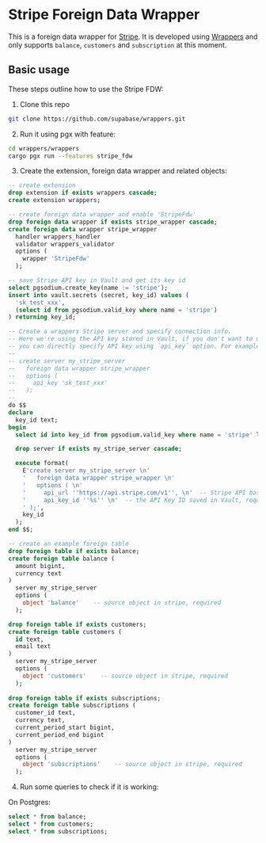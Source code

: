 # Stripe Foreign Data Wrapper

This is a foreign data wrapper for [Stripe](https://stripe.com/). It is developed using [Wrappers](https://github.com/supabase/wrappers) and only supports `balance`, `customers` and `subscription` at this moment.

## Basic usage

These steps outline how to use the Stripe FDW:

1. Clone this repo

```bash
git clone https://github.com/supabase/wrappers.git
```

2. Run it using pgx with feature:

```bash
cd wrappers/wrappers
cargo pgx run --features stripe_fdw
```

3. Create the extension, foreign data wrapper and related objects:

```sql
-- create extension
drop extension if exists wrappers cascade;
create extension wrappers;

-- create foreign data wrapper and enable 'StripeFdw'
drop foreign data wrapper if exists stripe_wrapper cascade;
create foreign data wrapper stripe_wrapper
  handler wrappers_handler
  validator wrappers_validator
  options (
    wrapper 'StripeFdw'
  );

-- save Stripe API key in Vault and get its key id
select pgsodium.create_key(name := 'stripe');
insert into vault.secrets (secret, key_id) values (
  'sk_test_xxx',
  (select id from pgsodium.valid_key where name = 'stripe')
) returning key_id;

-- Create a wrappers Stripe server and specify connection info.
-- Here we're using the API key stored in Vault, if you don't want to use Vault,
-- you can directly specify API key using `api_key` option. For example,
--
-- create server my_stripe_server
--   foreign data wrapper stripe_wrapper
--   options (
--     api_key 'sk_test_xxx'
--   );
--
do $$
declare
  key_id text;
begin
  select id into key_id from pgsodium.valid_key where name = 'stripe' limit 1;

  drop server if exists my_stripe_server cascade;

  execute format(
    E'create server my_stripe_server \n'
    '   foreign data wrapper stripe_wrapper \n'
    '   options ( \n'
    '     api_url ''https://api.stripe.com/v1'', \n'  -- Stripe API base URL, optional
    '     api_key_id ''%s'' \n'  -- the API Key ID saved in Vault, required
    ' );',
    key_id
  );
end $$;

-- create an example foreign table
drop foreign table if exists balance;
create foreign table balance (
  amount bigint,
  currency text
)
  server my_stripe_server
  options (
    object 'balance'    -- source object in stripe, required
  );

drop foreign table if exists customers;
create foreign table customers (
  id text,
  email text
)
  server my_stripe_server
  options (
    object 'customers'    -- source object in stripe, required
  );
  
drop foreign table if exists subscriptions;
create foreign table subscriptions (
  customer_id text,
  currency text,
  current_period_start bigint,
  current_period_end bigint
)
  server my_stripe_server
  options (
    object 'subscriptions'    -- source object in stripe, required
  );
```

4. Run some queries to check if it is working:

On Postgres:

```sql
select * from balance;
select * from customers;
select * from subscriptions;
```


